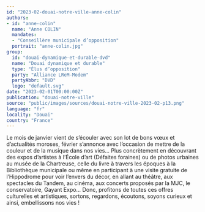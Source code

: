 ```yaml
---
id: "2023-02-douai-notre-ville-anne-colin"
authors:
- id: "anne-colin"
  name: "Anne COLIN"
  mandates: 
  - "Conseillère municipale d’opposition"
  portrait: "anne-colin.jpg"
group:
  id: "douai-dynamique-et-durable-dvd"
  name: "Douai dynamique et durable"
  type: "Élus d’opposition"
  party: "Alliance LReM-Modem"
  partyAbbr: "DVD"
  logo: "default.svg"
date: "2023-02-01T00:00:00Z"
publication: "douai-notre-ville"
source: "public/images/sources/douai-notre-ville-2023-02-p13.png"
language: "fr"
locality: "Douai"
country: "France"
---
```


Le mois de janvier vient de s’écouler avec son lot de bons vœux et d’actualités moroses, février s’annonce avec l’occasion de mettre de la couleur et de la musique dans nos vies… Plus concrètement en découvrant des expos d’artistes à l’École d’art (Défaites foraines) ou de photos urbaines au musée de la Chartreuse, celle du livre à travers les époques à la Bibliothèque municipale ou même en participant à une visite gratuite de l’Hippodrome pour voir l’envers du décor, en allant au théâtre, aux spectacles du Tandem, au cinéma, aux concerts proposés par la MJC, le conservatoire, Gayant Expo… Donc, profitons de toutes ces offres culturelles et artistiques, sortons, regardons, écoutons, soyons curieux et ainsi, embellissons nos vies !

